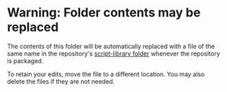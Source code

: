 # Warning: Folder contents may be replaced

The contents of this folder will be automatically replaced with a file of the same name in the repository's [script-library folder](https://github.com/microsoft/vscode-dev-containers/tree/main/script-library) whenever the repository is packaged.

To retain your edits, move the file to a different location. You may also delete the files if they are not needed.